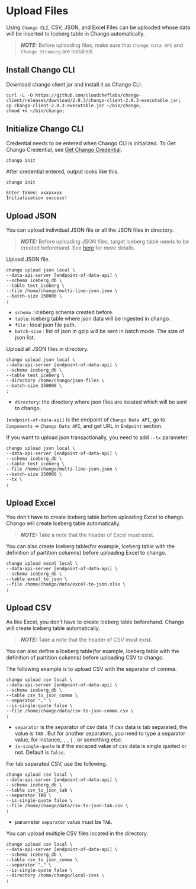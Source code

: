 # Upload Files

Using `Chango CLI`, CSV, JSON, and Excel Files can be uploaded whose data will be inserted to Iceberg table in Chango automatically.

> **_NOTE:_** Before uploading files, make sure that `Chango Data API` and `Chango Straming` are installed.

## Install Chango CLI

Download chango client jar and install it as Chango CLI.
```agsl
curl -L -O https://github.com/cloudcheflabs/chango-client/releases/download/2.0.3/chango-client-2.0.3-executable.jar;
cp chango-client-2.0.3-executable.jar ~/bin/chango;
chmod +x ~/bin/chango;
```

## Initialize Chango CLI

Credential needs to be entered when Chango CLI is initialized.
To Get Chango Credential, see <a href="../../user-guide/cred">Get Chango Credential</a>.
```agsl
chango init
```

After credential entered, output looks like this.
```agsl
chango init

Enter Token: xxxxxxxx
Initialization success!
```

## Upload JSON

You can upload individual JSON file or all the JSON files in directory.

> **_NOTE:_** Before uploading JSON files, target Iceberg table needs to be created beforehand. 
> See <a href="../streaming/#create-iceberg-table-before-sending-json-events">here</a> for more details.

Upload JSON file.

```
chango upload json local \
--data-api-server [endpoint-of-data-api] \
--schema iceberg_db \
--table test_iceberg \
--file /home/chango/multi-line-json.json \
--batch-size 150000 \
;
```

- `schema` : iceberg schema created before.
- `table`: iceberg table where json data will be ingested in chango.
- `file` : local json file path.
- `batch-size` : list of json in gzip will be sent in batch mode. The size of json list.


Upload all JSON files in directory.

```
chango upload json local \
--data-api-server [endpoint-of-data-api] \
--schema iceberg_db \
--table test_iceberg \
--directory /home/chango/json-files \
--batch-size 150000 \
;
```

- `directory`: the directory where json files are located which will be sent to chango.

`[endpoint-of-data-api]` is the endpoint of `Chango Data API`, go to `Components` -> `Chango Data API`, and get URL in `Endpoint` section.

If you want to upload json transactionally, you need to add `--tx` parameter.

```
chango upload json local \
--data-api-server [endpoint-of-data-api] \
--schema iceberg_db \
--table test_iceberg \
--file /home/chango/multi-line-json.json \
--batch-size 150000 \
--tx \
;
```


## Upload Excel

You don't have to create Iceberg table before uploading Excel to chango. Chango will create Iceberg table automatically.

> **_NOTE:_** Take a note that the header of Excel must exist.

You can also create Iceberg table(for example, Iceberg table with the definition of partition columns) before uploading Excel to chango.

```
chango upload excel local \
--data-api-server [endpoint-of-data-api] \
--schema iceberg_db \
--table excel_to_json \
--file /home/chango/data/excel-to-json.xlsx \
;
```


## Upload CSV

As like Excel, you don’t have to create Iceberg table beforehand. Chango will create Iceberg table automatically.

> **_NOTE:_** Take a note that the header of CSV must exist.

You can also define a Iceberg table(for example, Iceberg table with the definition of partition columns) before uploading CSV to chango.


The following example is to upload CSV with the separator of comma.

```
chango upload csv local \
--data-api-server [endpoint-of-data-api] \
--schema iceberg_db \
--table csv_to_json_comma \
--separator "," \
--is-single-quote false \
--file /home/chango/data/csv-to-json-comma.csv \
;
```

- `separator` is the separator of csv data. If csv data is tab separated, the value is `TAB` . But for another separators, you need to type a separator value, for instance,  `,` , `|` , or something else.
- `is-single-quote` is if the escaped value of csv data is single quoted or not. Default is `false`.

For tab separated CSV, use the following.

```
chango upload csv local \
--data-api-server [endpoint-of-data-api] \
--schema iceberg_db \
--table csv_to_json_tab \
--separator TAB \
--is-single-quote false \
--file /home/chango/data/csv-to-json-tab.csv \
;
```

- parameter `separator` value must be `TAB`.

You can upload multiple CSV files located in the directory.

```
chango upload csv local \
--data-api-server [endpoint-of-data-api] \
--schema iceberg_db \
--table csv_to_json_comma \
--separator "," \
--is-single-quote false \
--directory /home/chango/local-csvs \
;
```